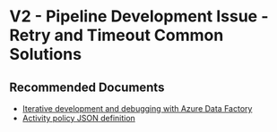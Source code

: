 <properties
    pageTitle="V2 - Pipeline Development Issue - Retry and Timeout Common Solutions"
    description="V2 - Pipeline Development Issue - Retry and Timeout Common Solutions"
    service=""
    resource=""
    authors="jaserano, v-miegge"
    ms.author="jaserano"
    authorAlias="jaserano"
    displayOrder=""
    selfHelpType="generic"
    supportTopicIds="32637150"
    resourceTags=""
    productPesIds="15613"
    cloudEnvironments="public, Fairfax"
    articleId="c4d523c2-86ed-443f-8749-fdb3bff4dd30"
	ownershipId="AzureData_DataFactory"
/>

# V2 - Pipeline Development Issue - Retry and Timeout Common Solutions

## **Recommended Documents**

* [Iterative development and debugging with Azure Data Factory](https://docs.microsoft.com/azure/data-factory/iterative-development-debugging)<br>
* [Activity policy JSON definition](https://docs.microsoft.com/azure/data-factory/concepts-pipelines-activities#activity-policy)
